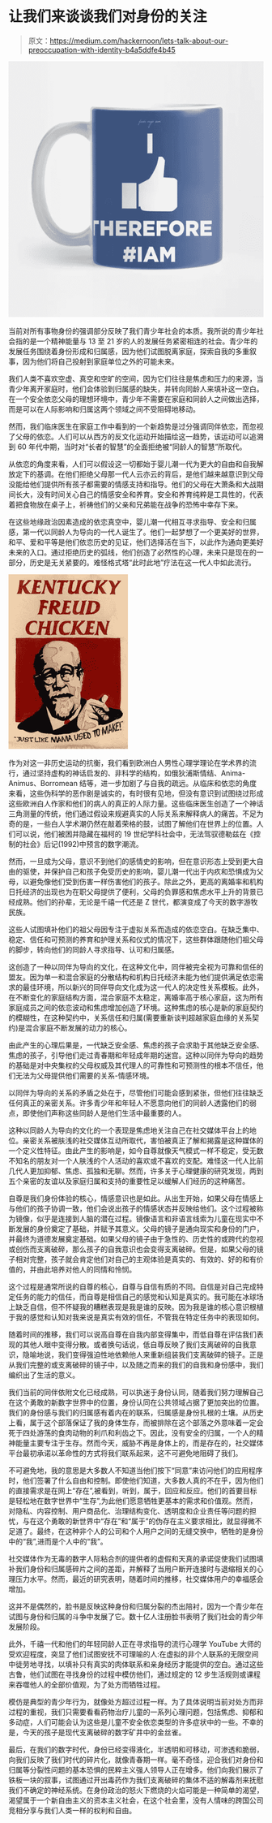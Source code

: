 # 让我们来谈谈我们对身份的关注

> 原文：<https://medium.com/hackernoon/lets-talk-about-our-preoccupation-with-identity-b4a5ddfe4b45>

![](img/d6a457f849ff9367fcf4c704af6f4d71.png)

当前对所有事物身份的强调部分反映了我们青少年社会的本质。我所说的青少年社会指的是一个精神能量与 13 至 21 岁的人的发展任务紧密相连的社会。青少年的发展任务围绕着身份形成和归属感，因为他们试图脱离家庭，探索自我的多重叙事，因为他们将自己投射到家庭单位之外的可能未来。

我们人类不喜欢空虚、真空和空旷的空间，因为它们往往是焦虑和压力的来源，当青少年离开家庭时，他们会体验到归属感的缺失，并转向同龄人来填补这一空白。在一个安全依恋父母的理想环境中，青少年不需要在家庭和同龄人之间做出选择，而是可以在人际影响和归属这两个领域之间不受阻碍地移动。

然而，我们临床医生在家庭工作中看到的一个新趋势是过分强调同伴依恋，而忽视了父母的依恋。人们可以从西方的反文化运动开始描绘这一趋势，该运动可以追溯到 60 年代中期，当时对“长者的智慧”的全面拒绝被“同龄人的智慧”所取代。

从依恋的角度来看，人们可以假设这一切都始于婴儿潮一代为更大的自由和自我解放定下的基调。在他们拒绝父母那一代人云亦云的背后，是他们越来越意识到父母没能给他们提供所有孩子都需要的情感支持和指导。他们的父母在大萧条和大战期间长大，没有时间关心自己的情感安全和养育。安全和养育纯粹是工具性的，代表着把食物放在桌子上，祈祷他们的父亲和兄弟能在战争的恐怖中幸存下来。

在这些地缘政治因素造成的依恋真空中，婴儿潮一代相互寻求指导、安全和归属感，第一代以同龄人为导向的一代人诞生了。他们一起梦想了一个更美好的世界，和平、爱和平等是他们依恋历史的见证，他们选择活在当下，以此作为通向更美好未来的入口。通过拒绝历史的弧线，他们创造了必然性的心理，未来只是现在的一部分，历史是无关紧要的。难怪格式塔“此时此地”疗法在这一代人中如此流行。

![](img/bdd4879eb82ba1c17e03f1de32957be1.png)

作为对这一非历史运动的抗衡，我们看到欧洲白人男性心理学理论在学术界的流行，通过坚持虚构的神话启发的、非科学的结构，如俄狄浦斯情结、Anima-Animus、Borromean 结等，进一步加剧了与自我的疏远。从临床和依恋的角度来看，这些伪科学的恶作剧是诚实的，有时很有见地，但没有意识到试图绕过形成这些欧洲白人作家和他们的病人的真正的人际力量。这些临床医生创造了一个神话三角测量的传统，他们通过假设来规避真实的人际关系来解释病人的痛苦。不足为奇的是，一些白人学术潮仍然在敲着荣格的鼓，试图了解他们在世界上的位置。人们可以说，他们被困并隐藏在福柯的 19 世纪学科社会中，无法驾驭德勒兹在《控制的社会》后记(1992)中预言的数字潮流。

然而，一旦成为父母，意识不到他们的感情史的影响，但在意识形态上受到更大自由的驱使，并保护自己和孩子免受历史的影响，婴儿潮一代出于内疚和恐惧成为父母，以避免像他们受到伤害一样伤害他们的孩子。除此之外，更高的离婚率和机构日托经济的出现也为在职父母提供了便利，父母的负罪感和焦虑水平上升的背景已经成熟。他们的孙辈，无论是千禧一代还是 Z 世代，都演变成了今天的数字游牧民族。

这些人试图填补他们的祖父母因专注于虚拟关系而造成的依恋空白。在缺乏集中、稳定、信任和可预测的养育和护理关系和仪式的情况下，这些群体跟随他们祖父母的脚步，转向他们的同龄人寻求指导、认可和归属感。

这创造了一种以同伴为导向的文化，在这种文化中，同伴被完全视为可靠和信任的盟友。因为单一和混合家庭的分散结构和机构日托经济未能为他们提供满足依恋需求的最佳环境，所以新兴的同伴导向文化成为这一代人的决定性关系模板。此外，在不断变化的家庭结构方面，混合家庭不太稳定，离婚率高于核心家庭，这为所有家庭成员之间的依恋波动和焦虑增加创造了环境。这种焦虑的核心是新的家庭契约的模糊性，在这种契约中，关系信任和归属(需要重新谈判超越家庭血缘的关系契约)是混合家庭不断发展的动力的核心。

由此产生的心理后果是，一代缺乏安全感、焦虑的孩子会求助于其他缺乏安全感、焦虑的孩子，引导他们走过青春期和年轻成年期的迷宫。这种以同伴为导向的趋势的基础是对中央集权的父母权威及其代理人的可靠性和可预测性的根本不信任，他们无法为父母提供他们需要的关系-情感环境。

以同伴为导向的关系的矛盾之处在于，尽管他们可能会感到紧张，但他们往往缺乏任何真正的亲密关系。许多青少年和年轻人不愿意向他们的同龄人透露他们的弱点，即使他们声称这些同龄人是他们生活中最重要的人。

这种以同龄人为导向的文化的一个表现是焦虑地关注自己在社交媒体平台上的地位。亲密关系被肤浅的社交媒体互动所取代，害怕被真正了解和揭露是这种媒体的一个定义性特征。由此产生的影响是，如今自尊就像天气模式一样不稳定，受无数不知名的朋友对一个人肤浅的个人活动的喜欢或不喜欢的支配。难怪这一代人比前几代人更加抑郁、焦虑、孤独和无聊。然而，许多关于心理健康的研究发现，两到五个亲密的友谊以及家庭归属和支持的重要性足以缓解人们经历的这种痛苦。

自尊是我们身份体验的核心，情感意识也是如此。从出生开始，如果父母在情感上与他们的孩子协调一致，他们会说出孩子的情感状态并反映给他们。这个过程被称为镜像，似乎是连接到人脑的潜在过程。镜像语言和非语言线索为儿童在现实中不断发展的身份奠定了基础，并赋予其意义。父母的镜子是通向现实和身份的门户，并最终为道德发展奠定基础。如果父母的镜子由于急性的、历史性的或跨代的忽视或创伤而支离破碎，那么孩子的自我意识也会变得支离破碎。但是，如果父母的镜子相对完整，孩子就会肯定他们对自己的主观体验是真实的、有效的、好的和有价值的，并由此培养对他人的同情和怜悯。

这个过程是通常所说的自尊的核心，自尊与自信有质的不同。自信是对自己完成特定任务的能力的信任，而自尊是相信自己的感觉和认知是真实的。我可能在冰球场上缺乏自信，但不怀疑我的糟糕表现是我是谁的反映。因为我是谁的核心意识根植于我的感觉和认知对我来说是真实有效的信任，不管我在特定任务中的表现如何。

随着时间的推移，我们可以说高自尊在自我内部变得集中，而低自尊在评估我们表现的其他人眼中变得分散。或者换句话说，低自尊反映了我们支离破碎的自我意识，隐喻地说，我们变得强迫性地依赖他人来重新组装我们支离破碎的镜子。正是从我们完整的或支离破碎的镜子中，以及随之而来的我们的自我和身份感中，我们编织出了生活的意义。

我们当前的同伴依附文化已经成熟，可以执迷于身份认同，随着我们努力理解自己在这个勇敢的新数字世界中的位置，身份认同在公共领域占据了更加突出的位置。我们的身份感与我们的归属感有着内在的联系，归属感是身份扎根的土壤。从历史上看，属于这个部落保证了我的身体生存，而被排除在这个部落之外意味着一定会死于四处游荡的食肉动物的利爪和利齿之下。因此，没有安全的归属，一个人的精神能量主要专注于生存。然而今天，威胁不再是身体上的，而是存在的，社交媒体平台最初承诺以革命性的方式将我们联系起来，这不可避免地阻碍了我们。

不可避免地，我的意思是大多数人不知道当他们按下“同意”来访问他们的应用程序时，他们签署了什么自由和控制。即使他们知道，大多数人真的不在乎，因为他们的直接需求是在网上“存在”,被看到，听到，属于，回应和反应。他们的首要目标是轻松地在数字世界中“生存”,为此他们愿意牺牲更基本的需求和价值观。然而，对隐私、内容控制、用户商品化、治理结构变化、透明度和企业责任等问题的担忧，与在这个勇敢的新世界中“存在”和“属于”的伪存在主义要求相比，就显得微不足道了。最终，在这种非个人的公司和个人用户之间的无缝交换中，牺牲的是身份中的“我”,进而是个人中的“我”。

社交媒体作为无毒的数字人际粘合剂的提供者的虚假和天真的承诺促使我们试图填补我们身份和归属感碎片之间的差距，并解释了当用户断开连接时与退缩相关的心理压力水平。然而，最近的研究表明，随着时间的推移，社交媒体用户的幸福感会增加。

这并不是偶然的，脸书是反映这种身份和归属分裂的杰出陪衬，因为一个青少年在试图与身份和归属的斗争中发展了它。数十亿人注册脸书表明了我们社会的青少年发展阶段。

此外，千禧一代和他们的年轻同龄人正在寻求指导的流行心理学 YouTube 大师的受欢迎程度，突显了他们试图安抚不可理喻的人:在虚拟的非个人联系的无限空间中徒劳地寻找，以填补只有真实的肉体联系和亲身经历才能提供的空白。通过这些古鲁，他们试图在寻找身份的过程中模仿他们，通过规定的 12 步生活规则或课程来吞噬他人的全部价值观，为了处方而牺牲过程。

模仿是典型的青少年行为，就像处方超过过程一样。为了具体说明当前对处方而非过程的重视，我们只需要看看药物治疗儿童的一系列心理问题，包括焦虑、抑郁和多动症，人们可能会认为这些是儿童不安全依恋类型的许多症状中的一些。不幸的是，今天的孩子是现代支离破碎的数字矿井中的金丝雀。

最后，在我们的数字时代，身份已经变得液化，半透明和可移动，可渗透和脆弱，向我们反映了我们时代的碎片化，就像青春期一样。毫不奇怪，迎合我们对身份和归属等分裂性问题的基本恐惧的民粹主义强人领导人正在增多。他们向我们展示了铁板一块的叙事，试图通过开出毒药作为我们支离破碎的集体不适的解毒剂来抚慰我们不确定的神经系统。在身份政治的怒火下燃烧的火焰可能是一种简单的渴望，渴望属于一个新自由主义的资本主义社会，在这个社会里，没有人情味的跨国公司竞相分享与我们人类一样的权利和自由。